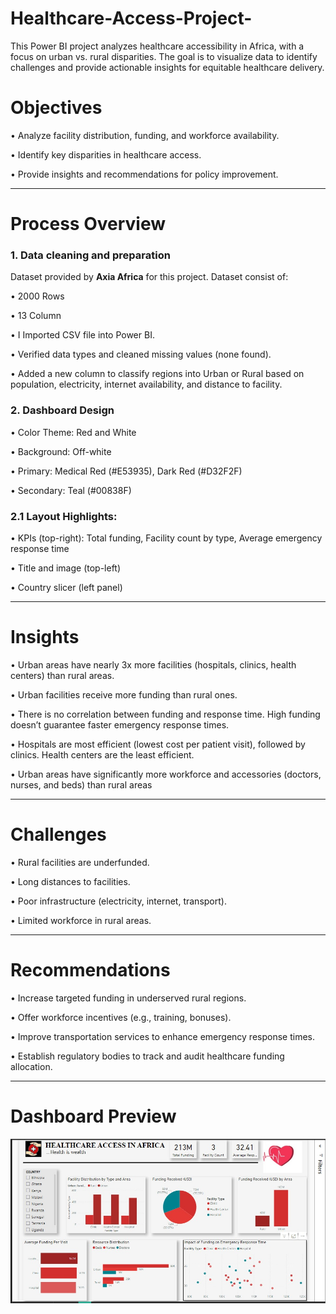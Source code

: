 # Healthcare-Access-Project-
This Power BI project analyzes healthcare accessibility in Africa, with a focus on urban vs. rural disparities. The goal is to visualize data to identify challenges and provide actionable insights for equitable healthcare delivery.
# Objectives
• Analyze facility distribution, funding, and workforce availability.

• Identify key disparities in healthcare access.

• Provide insights and recommendations for policy improvement.

___
# Process Overview 

### 1. Data cleaning and preparation 
   Dataset provided by **Axia Africa** for this project. Dataset consist of:
   
• 2000 Rows

• 13 Column

• I Imported CSV file into Power BI.

• Verified data types and cleaned missing values (none found).

• Added a new column to classify regions into Urban or Rural based on population, electricity, internet availability, and distance to facility.

### 2. Dashboard Design
• Color Theme: Red and White

• Background: Off-white

• Primary: Medical Red (#E53935), Dark Red (#D32F2F)

• Secondary: Teal (#00838F)

### 2.1 Layout Highlights:

• KPIs (top-right): Total funding, Facility count by type, Average emergency response time

• Title and image (top-left)

• Country slicer (left panel)

___
# Insights
• Urban areas have nearly 3x more facilities (hospitals, clinics, health centers) than rural areas.

• Urban facilities receive more funding than rural ones.

• There is no correlation between funding and response time. High funding doesn’t guarantee faster emergency response times.

• Hospitals are most efficient (lowest cost per patient visit), followed by clinics. Health centers are the least efficient.

• Urban areas have significantly more workforce and accessories (doctors, nurses, and beds) than rural areas
___

# Challenges 

• Rural facilities are underfunded.

• Long distances to facilities.

• Poor infrastructure (electricity, internet, transport).

• Limited workforce in rural areas.
___

# Recommendations 

• Increase targeted funding in underserved rural regions.

• Offer workforce incentives (e.g., training, bonuses).

• Improve transportation services to enhance emergency response times.

• Establish regulatory bodies to track and audit healthcare funding allocation.
___

# Dashboard Preview
![Power BI Dashboard](Power%20Bi%20Dashboard%20.jpg)

